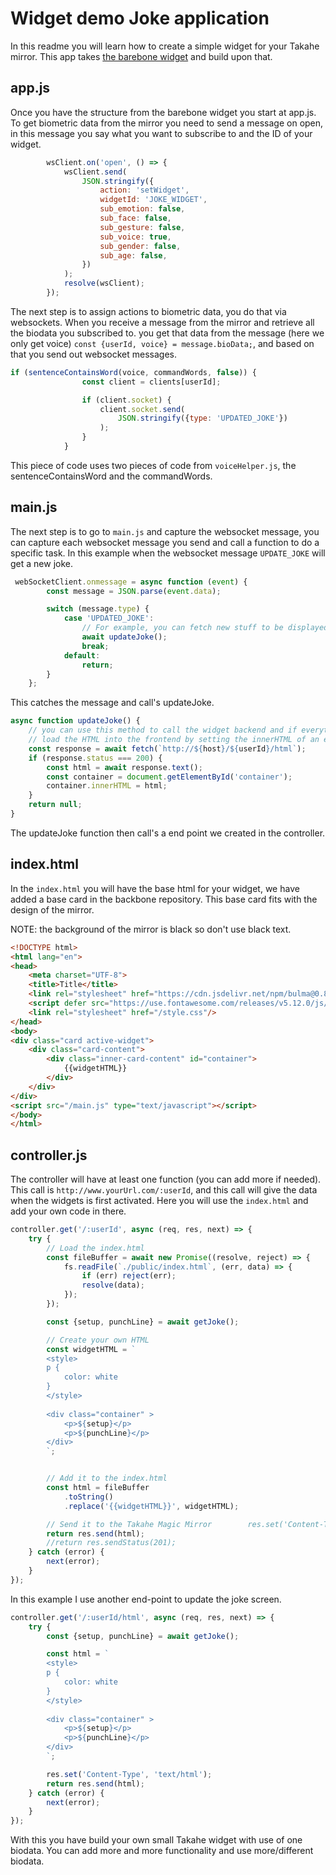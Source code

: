 # Widget demo Joke application

In this readme you will learn how to create a simple widget for your Takahe mirror.
This app takes [the barebone widget](https://github.com/dhelicopters/Barebone-widget) and build upon that.

## app.js

Once you have the structure from the barebone widget you start at app.js.
 To get biometric data from the mirror you need to send a message on open, in this message you say what you want to subscribe to and the ID of your widget.

```javascript
        wsClient.on('open', () => {
            wsClient.send(
                JSON.stringify({
                    action: 'setWidget',
                    widgetId: 'JOKE_WIDGET',
                    sub_emotion: false,
                    sub_face: false,
                    sub_gesture: false,
                    sub_voice: true,
                    sub_gender: false,
                    sub_age: false,
                })
            );
            resolve(wsClient);
        });
```

The next step is to assign actions to biometric data, you do that via websockets.
When you receive a message from the mirror and retrieve all the biodata you subscribed to. you get that data from the message (here we only get voice) `const {userId, voice} = message.bioData;`, and based on that you send out websocket messages.

```javascript
if (sentenceContainsWord(voice, commandWords, false)) {
                const client = clients[userId];

                if (client.socket) {
                    client.socket.send(
                        JSON.stringify({type: 'UPDATED_JOKE'})
                    );
                }
            }
``` 

This piece of code uses two pieces of code from `voiceHelper.js`, the sentenceContainsWord and the commandWords.

## main.js

The next step is to go to `main.js` and capture the websocket message, you can capture each websocket message you send and call a function to do a specific task.
In this example when the websocket message `UPDATE_JOKE` will get a new joke.

```javascript
 webSocketClient.onmessage = async function (event) {
        const message = JSON.parse(event.data);

        switch (message.type) {
            case 'UPDATED_JOKE':
                // For example, you can fetch new stuff to be displayed on your frontend based
                await updateJoke();
                break;
            default:
                return;
        }
    };
```

This catches the message and call's updateJoke.

```javascript
async function updateJoke() {
    // you can use this method to call the widget backend and if everything succeeds
    // load the HTML into the frontend by setting the innerHTML of an element in your HTML template
    const response = await fetch(`http://${host}/${userId}/html`);
    if (response.status === 200) {
        const html = await response.text();
        const container = document.getElementById('container');
        container.innerHTML = html;
    }
    return null;
}
``` 

The updateJoke function then call's a end point we created in the controller.

## index.html

In the `index.html` you will have the base html for your widget, we have added a base card in
the backbone repository. This base card fits with the design of the mirror.

NOTE: the background of the mirror is black so don't use black text.

```html
<!DOCTYPE html>
<html lang="en">
<head>
    <meta charset="UTF-8">
    <title>Title</title>
    <link rel="stylesheet" href="https://cdn.jsdelivr.net/npm/bulma@0.8.0/css/bulma.min.css">
    <script defer src="https://use.fontawesome.com/releases/v5.12.0/js/all.js"></script>
    <link rel="stylesheet" href="/style.css"/>
</head>
<body>
<div class="card active-widget">
    <div class="card-content">
        <div class="inner-card-content" id="container">
            {{widgetHTML}}
        </div>
    </div>
</div>
<script src="/main.js" type="text/javascript"></script>
</body>
</html>
```

## controller.js

The controller will have at least one function (you can add more if needed).
This call is `http://www.yourUrl.com/:userId`, and this call will give the data when the widgets is first activated.
Here you will use the `index.html` and add your own code in there.

```javascript
controller.get('/:userId', async (req, res, next) => {
    try {
        // Load the index.html
        const fileBuffer = await new Promise((resolve, reject) => {
            fs.readFile(`./public/index.html`, (err, data) => {
                if (err) reject(err);
                resolve(data);
            });
        });

        const {setup, punchLine} = await getJoke();

        // Create your own HTML
        const widgetHTML = `
        <style> 
        p {
            color: white
        }
        </style>
        
        <div class="container" >
            <p>${setup}</p>
            <p>${punchLine}</p>
        </div>
        `;


        // Add it to the index.html
        const html = fileBuffer
            .toString()
            .replace('{{widgetHTML}}', widgetHTML);

        // Send it to the Takahe Magic Mirror        res.set('Content-Type', 'text/html');
        return res.send(html);
        //return res.sendStatus(201);
    } catch (error) {
        next(error);
    }
});
```

In this example I use another end-point to update the joke screen.

```javascript
controller.get('/:userId/html', async (req, res, next) => {
    try {
        const {setup, punchLine} = await getJoke();

        const html = `
        <style> 
        p {
            color: white
        }
        </style>
        
        <div class="container" >
            <p>${setup}</p>
            <p>${punchLine}</p>
        </div>
        `;

        res.set('Content-Type', 'text/html');
        return res.send(html);
    } catch (error) {
        next(error);
    }
});
```

With this you have build your own small Takahe widget with use of one biodata. You can add more and more functionality and use more/different biodata.